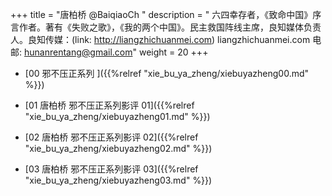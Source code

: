 +++
title = "唐柏桥 @BaiqiaoCh "
description = " 六四幸存者，《致命中国》序言作者。著有《失败之歌》，《我的两个中国》。民主救国阵线主席，良知媒体负责人。良知传媒：(link: http://liangzhichuanmei.com) liangzhichuanmei.com 电邮: hunanrentang@gmail.com"
weight = 20
+++


* [00 邪不压正系列 ]({{%relref "xie_bu_ya_zheng/xiebuyazheng00.md" %}})


* [01 唐柏桥 邪不压正系列影评 01]({{%relref "xie_bu_ya_zheng/xiebuyazheng01.md" %}})


* [02 唐柏桥 邪不压正系列影评 02]({{%relref "xie_bu_ya_zheng/xiebuyazheng02.md" %}})


* [03 唐柏桥 邪不压正系列影评 03]({{%relref "xie_bu_ya_zheng/xiebuyazheng03.md" %}})

